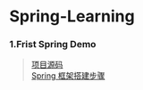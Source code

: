 # Spring-Learning
### 1.Frist Spring Demo
>[项目源码](https://github.com/DaCang/Spring-Learning/tree/master/helloSpring01)<br/>
>[Spring 框架搭建步骤](https://github.com/DaCang/Spring-Learning/blob/master/helloSpring01/README.md)


